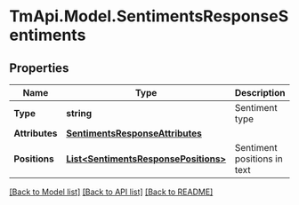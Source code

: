 # TmApi.Model.SentimentsResponseSentiments
## Properties

Name | Type | Description | Notes
------------ | ------------- | ------------- | -------------
**Type** | **string** | Sentiment type | [optional] 
**Attributes** | [**SentimentsResponseAttributes**](SentimentsResponseAttributes.md) |  | [optional] 
**Positions** | [**List&lt;SentimentsResponsePositions&gt;**](SentimentsResponsePositions.md) | Sentiment positions in text | [optional] 

[[Back to Model list]](../README.md#documentation-for-models) [[Back to API list]](../README.md#documentation-for-api-endpoints) [[Back to README]](../README.md)

